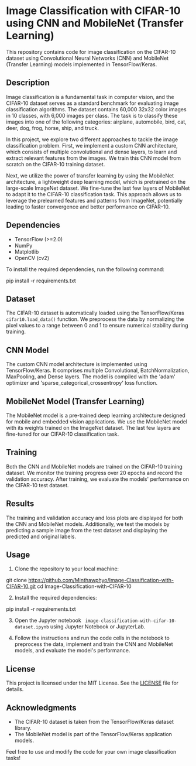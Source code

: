 # Image Classification with CIFAR-10 using CNN and MobileNet (Transfer Learning)

This repository contains code for image classification on the CIFAR-10 dataset using Convolutional Neural Networks (CNN) and MobileNet (Transfer Learning) models implemented in TensorFlow/Keras.

## Description

Image classification is a fundamental task in computer vision, and the CIFAR-10 dataset serves as a standard benchmark for evaluating image classification algorithms. The dataset contains 60,000 32x32 color images in 10 classes, with 6,000 images per class. The task is to classify these images into one of the following categories: airplane, automobile, bird, cat, deer, dog, frog, horse, ship, and truck.

In this project, we explore two different approaches to tackle the image classification problem. First, we implement a custom CNN architecture, which consists of multiple convolutional and dense layers, to learn and extract relevant features from the images. We train this CNN model from scratch on the CIFAR-10 training dataset.

Next, we utilize the power of transfer learning by using the MobileNet architecture, a lightweight deep learning model, which is pretrained on the large-scale ImageNet dataset. We fine-tune the last few layers of MobileNet to adapt it to the CIFAR-10 classification task. This approach allows us to leverage the prelearned features and patterns from ImageNet, potentially leading to faster convergence and better performance on CIFAR-10.

## Dependencies

- TensorFlow (>=2.0)
- NumPy
- Matplotlib
- OpenCV (cv2)

To install the required dependencies, run the following command:

pip install -r requirements.txt


## Dataset

The CIFAR-10 dataset is automatically loaded using the TensorFlow/Keras `cifar10.load_data()` function. We preprocess the data by normalizing the pixel values to a range between 0 and 1 to ensure numerical stability during training.

## CNN Model

The custom CNN model architecture is implemented using TensorFlow/Keras. It comprises multiple Convolutional, BatchNormalization, MaxPooling, and Dense layers. The model is compiled with the 'adam' optimizer and 'sparse_categorical_crossentropy' loss function.

## MobileNet Model (Transfer Learning)

The MobileNet model is a pre-trained deep learning architecture designed for mobile and embedded vision applications. We use the MobileNet model with its weights trained on the ImageNet dataset. The last few layers are fine-tuned for our CIFAR-10 classification task.

## Training

Both the CNN and MobileNet models are trained on the CIFAR-10 training dataset. We monitor the training progress over 20 epochs and record the validation accuracy. After training, we evaluate the models' performance on the CIFAR-10 test dataset.

## Results

The training and validation accuracy and loss plots are displayed for both the CNN and MobileNet models. Additionally, we test the models by predicting a sample image from the test dataset and displaying the predicted and original labels.

## Usage

1. Clone the repository to your local machine:

git clone https://github.com/Minthawphyo/Image-Classification-with-CIFAR-10.git
cd Image-Classification-with-CIFAR-10


2. Install the required dependencies:

pip install -r requirements.txt


3. Open the Jupyter notebook ` image-classification-with-cifar-10-dataset.ipynb` using Jupyter Notebook or JupyterLab.

4. Follow the instructions and run the code cells in the notebook to preprocess the data, implement and train the CNN and MobileNet models, and evaluate the model's performance.

## License

This project is licensed under the MIT License. See the [LICENSE](LICENSE) file for details.

## Acknowledgments

- The CIFAR-10 dataset is taken from the TensorFlow/Keras dataset library.
- The MobileNet model is part of the TensorFlow/Keras application models.

Feel free to use and modify the code for your own image classification tasks!

